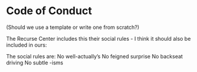 # Code of Conduct 

(Should we use a template or write one from scratch?)

The Recurse Center includes this their social rules - I think it should also be included in ours:

The social rules are:
No well-actually’s
No feigned surprise
No backseat driving
No subtle -isms
